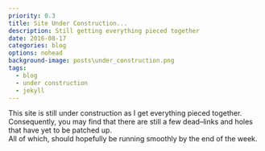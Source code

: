 ```yaml
---
priority: 0.3
title: Site Under Construction...
description: Still getting everything pieced together
date: 2016-08-17
categories: blog
options: nohead
background-image: posts\under_construction.png
tags:
  - blog
  - under construction
  - jekyll
---
```


This site is still under construction as I get everything pieced together. Consequently, you may find that there are still a few dead&ndash;links and holes that have yet to be patched up.  
All of which, should hopefully be running smoothly by the end of the week.   
